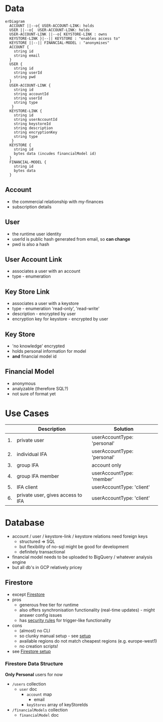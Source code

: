 # Data

```mermaid
erDiagram
  ACCOUNT ||--o{ USER-ACCOUNT-LINK: holds
  USER ||--o{  USER-ACCOUNT-LINK: holds
  USER-ACCOUNT-LINK ||--o{ KEYSTORE-LINK : owns
  KEYSTORE-LINK }|--|| KEYSTORE : "enables access to"
  KEYSTORE ||--|| FINANCIAL-MODEL : "anonymises"
  ACCOUNT {
    string id
    string email
  }
  USER {
    string id
    string userId
    string pwd
  }
  USER-ACCOUNT-LINK {
    string id
    string accountId
    string userId
    string type
   }
  KEYSTORE-LINK {
    string id
    string userAccountId
    string keystoreId
    string description
    string encryptionKey
    string type
   }
  KEYSTORE {
    string id
    bytes data (incudes financialModel id)
  }
  FINANCIAL-MODEL {
    string id
    bytes data
  }
```

## Account
* the commercial relationship with my-finances
* subscription details

## User
* the runtime user identity
* userId is public hash generated from email, so **can change** 
* pwd is also a hash

## User Account Link
* associates a user with an account
* type - enumeration

## Key Store Link
* associates a user with a keystore
* type - enumeration 'read-only', 'read-write'
* description - encrypted by user
* encryption key for keystore - encrypted by user

## Key Store
* 'no knowledge' encrypted
* holds personal information for model
* **and** financial model id

## Financial Model
* anonymous
* analyzable (therefore SQL?)
* not sure of format yet

# Use Cases
| | Description | Solution |
| --- | --- | --- |
| 1. | private user | userAccountType: 'personal' |
| 2. | individual IFA | userAccountType: 'personal' |
| 3. | group IFA | account only |
| 4. | group IFA member |  userAccountType: 'member' |
| 5. | IFA client | userAccountType: 'client' |
| 6. | private user, gives access to IFA | userAccountType: 'client' |

# Database
* account / user / keystore-link / keystore relations need foreign keys
  * structured => SQL
  * but flexibility of no-sql might be good for development  
  * definitely transactional
* financial model needs to be uploaded to BigQuery / whatever analysis engine
* but all db's in GCP relatively pricey
  
## Firestore
* except [Firestore](https://cloud.google.com/firestore)
* pros  
  * generous free tier for runtime
  * also offers synchronisation functionality (real-time updates) - might answer config issues
  * has [security rules](https://cloud.google.com/firestore/docs/security/get-started) for trigger-like functionality  
* cons
  * (almost) no CLI
  * so clunky manual setup - see [setup](./firebase-setup.md)
  * available regions do not match cheapest regions (e.g. europe-west1)  
  * no creation scripts!
* see [Firestore setup](./firestore-setup.md)  

### Firestore Data Structure
**Only Personal** users for now
* `/users` collection
  * `user` doc
    * `account` map
      * email
    * `keyStores` array of keyStoreIds
* `/financialModels` collection
  * `financialModel` doc